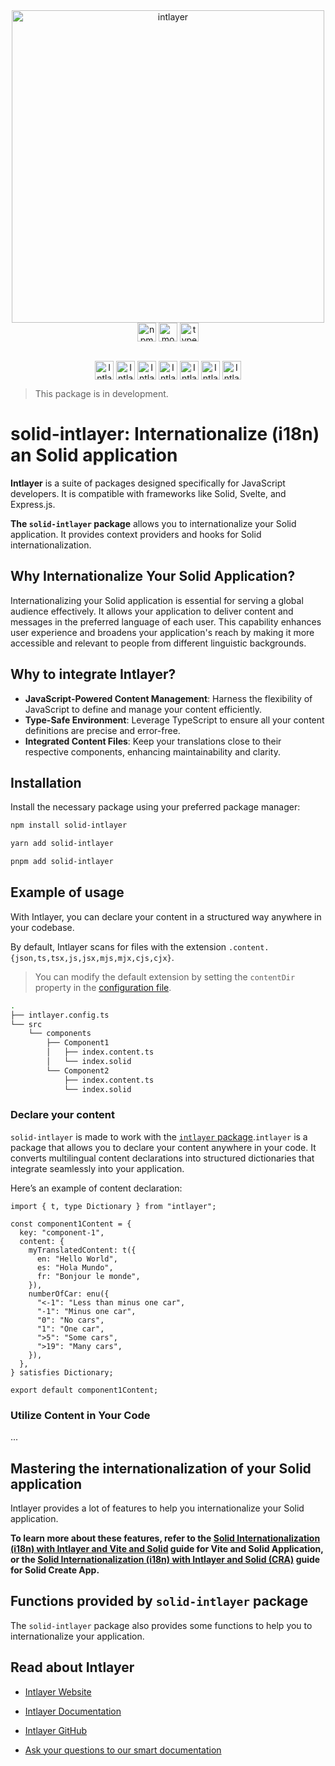 <div align="center">
  <a href="https://intlayer.org">
    <img src="https://raw.githubusercontent.com/aymericzip/intlayer/572ae9c9acafb74307b81530c1931a8e98990aef/docs/assets/logo.png" width="500" alt="intlayer" />
  </a>
</div>

<div align="center">
  <a href="https://www.npmjs.com/package/solid-intlayer" target="blank"><img
    align="center"
    alt="npm"
    src="https://img.shields.io/npm/v/solid-intlayer.svg?labelColor=49516F&color=8994BC&style=for-the-badge"
    height="30" /></a>
  <a href="https://npmjs.org/package/solid-intlayer" target="blank"><img
      align="center"
      src="https://img.shields.io/npm/dm/solid-intlayer?labelColor=49516F&color=8994BC&style=for-the-badge"
      alt="monthly downloads"
      height="30"
    /></a>
  <a href="https://npmjs.org/package/solid-intlayer" target="blank"><img
      align="center"
      src="https://img.shields.io/npm/types/solid-intlayer?label=types%20included&labelColor=49516F&color=8994BC&style=for-the-badge"
      alt="types included"
      height="30"
    /></a>
</div>

<div>
    <br/>
    <p align="center">
      <a href="https://discord.gg/528mBV4N" target="blank"><img align="center"
         src="https://img.shields.io/badge/discord-5865F2.svg?style=for-the-badge&logo=discord&logoColor=white"
         alt="Intlayer Discord" height="30"/></a>
      <a href="https://www.linkedin.com/company/intlayerorg" target="blank"><img align="center"
         src="https://img.shields.io/badge/linkedin-%231DA1F2.svg?style=for-the-badge&logo=linkedin&logoColor=white"
         alt="Intlayer LinkedIn" height="30"/></a>
      <a href="https://www.facebook.com/intlayer" target="blank"><img align="center"
         src="https://img.shields.io/badge/facebook-4267B2.svg?style=for-the-badge&logo=facebook&logoColor=white"
         alt="Intlayer Facebook" height="30"/></a>
      <a href="https://www.instagram.com/intlayer/" target="blank"><img align="center"
         src="https://img.shields.io/badge/instagram-%23E4405F.svg?style=for-the-badge&logo=Instagram&logoColor=white"
         alt="Intlayer Instagram" height="30"/></a>
      <a href="https://x.com/Intlayer183096" target="blank"><img align="center"
         src="https://img.shields.io/badge/x-1DA1F2.svg?style=for-the-badge&logo=x&logoColor=white"
         alt="Intlayer X" height="30"/></a>
      <a href="https://www.youtube.com/@intlayer" target="blank"><img align="center"
         src="https://img.shields.io/badge/youtube-FF0000.svg?style=for-the-badge&logo=youtube&logoColor=white"
         alt="Intlayer YouTube" height="30"/></a>
      <a href="https://www.tiktok.com/@intlayer" target="blank"><img align="center"
         src="https://img.shields.io/badge/tiktok-000000.svg?style=for-the-badge&logo=tiktok&logoColor=white"
         alt="Intlayer TikTok" height="30"/></a>
      <br>
    </p>
</div>

> This package is in development.

# solid-intlayer: Internationalize (i18n) an Solid application

**Intlayer** is a suite of packages designed specifically for JavaScript developers. It is compatible with frameworks like Solid, Svelte, and Express.js.

**The `solid-intlayer` package** allows you to internationalize your Solid application. It provides context providers and hooks for Solid internationalization.

## Why Internationalize Your Solid Application?

Internationalizing your Solid application is essential for serving a global audience effectively. It allows your application to deliver content and messages in the preferred language of each user. This capability enhances user experience and broadens your application's reach by making it more accessible and relevant to people from different linguistic backgrounds.

## Why to integrate Intlayer?

- **JavaScript-Powered Content Management**: Harness the flexibility of JavaScript to define and manage your content efficiently.
- **Type-Safe Environment**: Leverage TypeScript to ensure all your content definitions are precise and error-free.
- **Integrated Content Files**: Keep your translations close to their respective components, enhancing maintainability and clarity.

## Installation

Install the necessary package using your preferred package manager:

```bash packageManager="npm"
npm install solid-intlayer
```

```bash packageManager="yarn"
yarn add solid-intlayer
```

```bash packageManager="pnpm"
pnpm add solid-intlayer
```

## Example of usage

With Intlayer, you can declare your content in a structured way anywhere in your codebase.

By default, Intlayer scans for files with the extension `.content.{json,ts,tsx,js,jsx,mjs,mjx,cjs,cjx}`.

> You can modify the default extension by setting the `contentDir` property in the [configuration file](https://intlayer.org/doc/concept/configuration).

```bash codeFormat="typescript"
.
├── intlayer.config.ts
└── src
    └── components
        ├── Component1
        │   ├── index.content.ts
        │   └── index.solid
        └── Component2
            ├── index.content.ts
            └── index.solid
```

### Declare your content

`solid-intlayer` is made to work with the [`intlayer` package](https://github.com/aymericzip/intlayer/blob/main/docs/docs/en/packages/intlayer/index.md).`intlayer` is a package that allows you to declare your content anywhere in your code. It converts multilingual content declarations into structured dictionaries that integrate seamlessly into your application.

Here’s an example of content declaration:

```tsx fileName="src/Component1/index.content.ts" codeFormat="typescript"
import { t, type Dictionary } from "intlayer";

const component1Content = {
  key: "component-1",
  content: {
    myTranslatedContent: t({
      en: "Hello World",
      es: "Hola Mundo",
      fr: "Bonjour le monde",
    }),
    numberOfCar: enu({
      "<-1": "Less than minus one car",
      "-1": "Minus one car",
      "0": "No cars",
      "1": "One car",
      ">5": "Some cars",
      ">19": "Many cars",
    }),
  },
} satisfies Dictionary;

export default component1Content;
```

### Utilize Content in Your Code

...

## Mastering the internationalization of your Solid application

Intlayer provides a lot of features to help you internationalize your Solid application.

**To learn more about these features, refer to the [Solid Internationalization (i18n) with Intlayer and Vite and Solid](https://github.com/aymericzip/intlayer/blob/main/docs/docs/en/intlayer_with_vite+react.md) guide for Vite and Solid Application, or the [Solid Internationalization (i18n) with Intlayer and Solid (CRA)](https://intlayer.org/doc/environment/create-react-app) guide for Solid Create App.**

## Functions provided by `solid-intlayer` package

The `solid-intlayer` package also provides some functions to help you to internationalize your application.

## Read about Intlayer

- [Intlayer Website](https://intlayer.org)
- [Intlayer Documentation](https://intlayer.org/doc)
- [Intlayer GitHub](https://github.com/aymericzip/intlayer)

- [Ask your questions to our smart documentation](https://intlayer.org/docchat)
